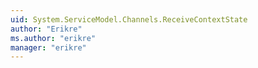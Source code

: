 ```yaml
---
uid: System.ServiceModel.Channels.ReceiveContextState
author: "Erikre"
ms.author: "erikre"
manager: "erikre"
---
```

